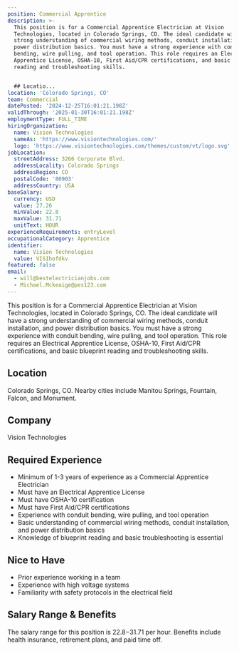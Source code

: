 ```yaml
---
position: Commercial Apprentice
description: >-
  This position is for a Commercial Apprentice Electrician at Vision
  Technologies, located in Colorado Springs, CO. The ideal candidate will have a
  strong understanding of commercial wiring methods, conduit installation, and
  power distribution basics. You must have a strong experience with conduit
  bending, wire pulling, and tool operation. This role requires an Electrical
  Apprentice License, OSHA-10, First Aid/CPR certifications, and basic blueprint
  reading and troubleshooting skills. 


  ## Locatio...
location: 'Colorado Springs, CO'
team: Commercial
datePosted: '2024-12-25T16:01:21.198Z'
validThrough: '2025-01-30T16:01:21.198Z'
employmentType: FULL_TIME
hiringOrganization:
  name: Vision Technologies
  sameAs: 'https://www.visiontechnologies.com/'
  logo: 'https://www.visiontechnologies.com/themes/custom/vt/logo.svg'
jobLocation:
  streetAddress: 3266 Corporate Blvd.
  addressLocality: Colorado Springs
  addressRegion: CO
  postalCode: '80903'
  addressCountry: USA
baseSalary:
  currency: USD
  value: 27.26
  minValue: 22.8
  maxValue: 31.71
  unitText: HOUR
experienceRequirements: entryLevel
occupationalCategory: Apprentice
identifier:
  name: Vision Technologies
  value: VISIhofdkv
featured: false
email:
  - will@bestelectricianjobs.com
  - Michael.Mckeaige@pes123.com
---
```




This position is for a Commercial Apprentice Electrician at Vision Technologies, located in Colorado Springs, CO. The ideal candidate will have a strong understanding of commercial wiring methods, conduit installation, and power distribution basics. You must have a strong experience with conduit bending, wire pulling, and tool operation. This role requires an Electrical Apprentice License, OSHA-10, First Aid/CPR certifications, and basic blueprint reading and troubleshooting skills. 

## Location

Colorado Springs, CO. Nearby cities include Manitou Springs, Fountain, Falcon, and Monument.

## Company

Vision Technologies

## Required Experience

- Minimum of 1-3 years of experience as a Commercial Apprentice Electrician
- Must have an Electrical Apprentice License
- Must have OSHA-10 certification
- Must have First Aid/CPR certifications
- Experience with conduit bending, wire pulling, and tool operation
- Basic understanding of commercial wiring methods, conduit installation, and power distribution basics
- Knowledge of blueprint reading and basic troubleshooting is essential

## Nice to Have

- Prior experience working in a team
- Experience with high voltage systems
- Familiarity with safety protocols in the electrical field

## Salary Range & Benefits

The salary range for this position is $22.8-$31.71 per hour. Benefits include health insurance, retirement plans, and paid time off.
